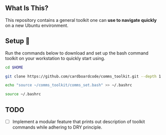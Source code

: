 ## **What Is This?** 
This repository contains a general toolkit one can **use to navigate quickly** on a new Ubuntu environment.

## **Setup** :hammer:

Run the commands below to download and set up the bash command toolkit on your workstation to quickly start using.

```bash
cd $HOME
```

```bash
git clone https://github.com/cardboardcode/comms_toolkit.git --depth 1 --single-branch
```

```bash
echo "source ~/comms_toolkit/comms_set.bash" >> ~/.bashrc
```

```bash
source ~/.bashrc
``` 

## **TODO**
- [ ] Implement a modular feature that prints out description of toolkit commands while adhering to DRY principle.
